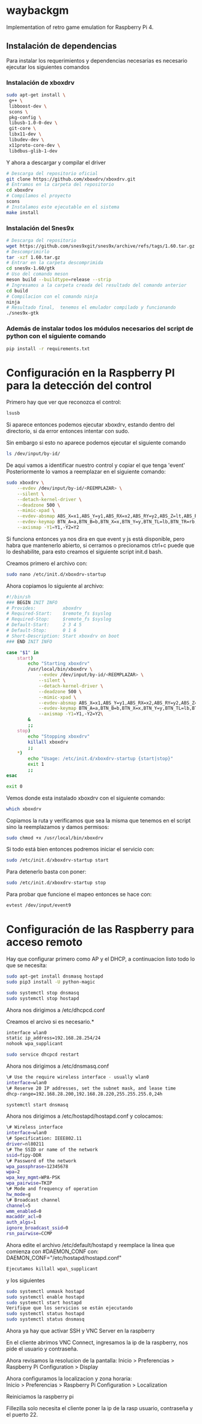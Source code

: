 # waybackgm
Implementation of retro game emulation for Raspberry Pi 4.

## Instalación de dependencias
Para instalar los requerimientos y dependencias necesarias es necesario ejecutar los siguientes comandos

### Instalación de xboxdrv

```bash
sudo apt-get install \
 g++ \
 libboost-dev \
 scons \
 pkg-config \
 libusb-1.0-0-dev \
 git-core \
 libx11-dev \
 libudev-dev \
 x11proto-core-dev \
 libdbus-glib-1-dev
```

Y ahora a descargar y compilar el driver 

```bash
# Descarga del repositorio oficial
git clone https://github.com/xboxdrv/xboxdrv.git
# Entramos en la carpeta del repositorio
cd xboxdrv
# Compilamos el proyecto
scons
# Instalamos este ejecutable en el sistema
make install
```

### Instalación del Snes9x

```bash
# Descarga del repositorio
wget https://github.com/snes9xgit/snes9x/archive/refs/tags/1.60.tar.gz
# Descomprimirlo
tar -xzf 1.60.tar.gz
# Entrar en la carpeta descomprimida
cd snes9x-1.60/gtk
# Uso del comando meson
meson build --buildtype=release --strip
# Ingresamos a la carpeta creada del resultado del comando anterior
cd build
# Compilacion con el comando ninja
ninja
# Resultado final,  tenemos el emulador compilado y funcionando
./snes9x-gtk
```

### Además de instalar todos los módulos necesarios del script de python con el siguiente comando

```bash
pip install -r requirements.txt
```


# Configuración en la Raspberry PI para la detección del control

Primero hay que ver que reconozca el control:

```bash
lsusb
```

Si aparece entonces podemos ejecutar xboxdrv, estando dentro del 
directorio, si da error entonces intentar con sudo.

Sin embargo si esto no aparece podemos ejecutar el siguiente comando 

```bash
ls /dev/input/by-id/
```

De aqui vamos a identificar nuestro control y copiar el que tenga 'event'
Posteriormente lo vamos  a reemplazar en el siguiente comando:

```bash
sudo xboxdrv \
    --evdev /dev/input/by-id/<REEMPLAZAR> \
    --silent \
    --detach-kernel-driver \
    --deadzone 500 \
    --mimic-xpad \
    --evdev-absmap ABS_X=x1,ABS_Y=y1,ABS_RX=x2,ABS_RY=y2,ABS_Z=lt,ABS_RZ=rt,ABS_HAT0X=dpad_x,ABS_HAT0Y=dpad_y \
    --evdev-keymap BTN_A=a,BTN_B=b,BTN_X=x,BTN_Y=y,BTN_TL=lb,BTN_TR=rb,BTN_THUMBL=tl,BTN_THUMBR=tr,BTN_MODE=guide,BTN_SELECT=back,BTN_START=start \
    --axismap -Y1=Y1,-Y2=Y2
```

Si funciona entonces ya nos dira en que event y js está disponible, pero
habra que mantenerlo abierto, si cerramos o precionamos ctrl+c puede que
lo deshabilite, para esto creamos el siguiente script init.d bash.

Creamos primero el archivo con:

```bash
sudo nano /etc/init.d/xboxdrv-startup
```

Ahora copiamos lo siguiente al archivo:

```bash
#!/bin/sh
### BEGIN INIT INFO
# Provides:          xboxdrv
# Required-Start:    $remote_fs $syslog
# Required-Stop:     $remote_fs $syslog
# Default-Start:     2 3 4 5
# Default-Stop:      0 1 6
# Short-Description: Start xboxdrv on boot
### END INIT INFO

case "$1" in
    start)
        echo "Starting xboxdrv"
        /usr/local/bin/xboxdrv \
    	    --evdev /dev/input/by-id/<REEMPLAZAR> \
            --silent \
            --detach-kernel-driver \
            --deadzone 500 \
            --mimic-xpad \
            --evdev-absmap ABS_X=x1,ABS_Y=y1,ABS_RX=x2,ABS_RY=y2,ABS_Z=lt,ABS_RZ=rt,ABS_HAT0X=dpad_x,ABS_HAT0Y=dpad_y \
            --evdev-keymap BTN_A=a,BTN_B=b,BTN_X=x,BTN_Y=y,BTN_TL=lb,BTN_TR=rb,BTN_THUMBL=tl,BTN_THUMBR=tr,BTN_MODE=guide,BTN_SELECT=back,BTN_START=start \
            --axismap -Y1=Y1,-Y2=Y2\
		&
        ;;
    stop)
        echo "Stopping xboxdrv"
        killall xboxdrv
        ;;
    *)
        echo "Usage: /etc/init.d/xboxdrv-startup {start|stop}"
        exit 1
        ;;
esac

exit 0
```

Vemos donde esta instalado xboxdrv con el siguiente comando:

```bash
which xboxdrv
```

Copiamos la ruta y verificamos que sea la misma que tenemos en el script
sino la reemplazamos y damos permisos:

```bash
sudo chmod +x /usr/local/bin/xboxdrv
```

Si todo está bien entonces podremos iniciar el servicio con:

```bash
sudo /etc/init.d/xboxdrv-startup start
```

Para detenerlo basta con poner: 

```bash
sudo /etc/init.d/xboxdrv-startup stop
```

Para probar que funcione el mapeo entonces se hace con:

```bash
evtest /dev/input/event9
```

# Configuración de las Raspberry para acceso remoto

Hay que configurar primero como AP y el DHCP, a continuacion 
listo todo lo que se necesita:

```bash
sudo apt-get install dnsmasq hostapd
sudo pip3 install -U python-magic

sudo systemctl stop dnsmasq
sudo systemctl stop hostapd
```

Ahora nos dirigimos a /etc/dhcpcd.conf

Creamos el arcivo si es necesario.*
```bash
interface wlan0
static ip_address=192.168.28.254/24
nohook wpa_supplicant

sudo service dhcpcd restart
```

Ahora nos dirigimos a /etc/dnsmasq.conf
```bash
\# Use the require wireless interface - usually wlan0
interface=wlan0
\# Reserve 20 IP addresses, set the subnet mask, and lease time
dhcp-range=192.168.28.200,192.168.28.220,255.255.255.0,24h

systemctl start dnsmasq
```

Ahora nos dirigimos a /etc/hostapd/hostapd.conf y colocamos:

```bash
\# Wireless interface
interface=wlan0
\# Specification: IEEE802.11
driver=nl80211
\# The SSID or name of the network
ssid=fipy-DDR
\# Password of the network
wpa_passphrase=12345678
wpa=2
wpa_key_mgmt=WPA-PSK
wpa_pairwise=TKIP
\# Mode and frequency of operation
hw_mode=g
\# Broadcast channel
channel=5
wmm_enabled=0
macaddr_acl=0
auth_algs=1
ignore_broadcast_ssid=0
rsn_pairwise=CCMP
```

Ahora edite el archivo /etc/default/hostapd y reemplace la línea que comienza con #DAEMON\_CONF con:
DAEMON\_CONF="/etc/hostapd/hostapd.conf"

```bash
Ejecutamos killall wpa\_supplicant
```

y los siguientes

```bash
sudo systemctl unmask hostapd
sudo systemctl enable hostapd
sudo systemctl start hostapd
Verifique que los servicios se están ejecutando
sudo systemctl status hostapd
sudo systemctl status dnsmasq
```

Ahora ya hay que activar SSH y VNC Server en la raspberry

En el cliente abrimos VNC Connect, ingresamos la ip de la raspberry,
nos pide el usuario y contraseña.

Ahora revisamos la resolucion de la pantalla:
Inicio > Preferencias > Raspberry Pi Configuration > Display

Ahora configuramos la localizacion y zona horaria:  
Inicio > Preferencias > Raspberry Pi Configuration > Localization

Reiniciamos la raspberry pi

Fillezilla solo necesita el cliente poner la ip de la rasp
usuario, contraseña y el puerto 22.
